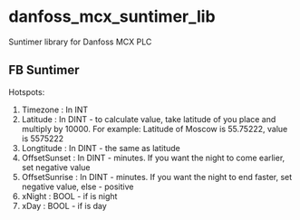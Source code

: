 # danfoss_mcx_suntimer_lib
Suntimer library for Danfoss MCX PLC
## FB Suntimer
Hotspots:
1) Timezone : In INT 
2) Latitude : In DINT  - to calculate value, take latitude of you place and multiply by 10000. For example: Latitude of Moscow is 55.75222, value is 5575222
3) Longtitude : In DINT - the same as latitude
4) OffsetSunset : In DINT - minutes. If you want the night to come earlier, set negative value
5) OffsetSunrise : In DINT - minutes. If you want the night to end faster, set negative value, else - positive
6) xNight : BOOL - if is night
7) xDay : BOOL - if is day



